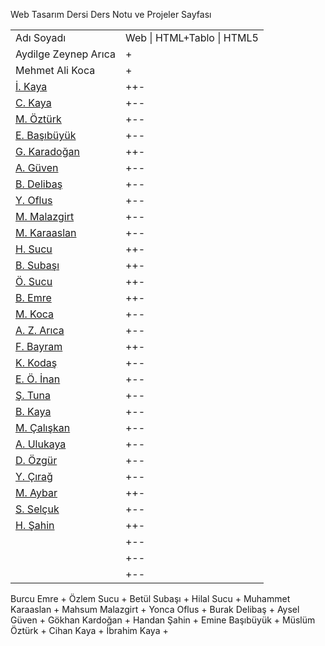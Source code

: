 Web Tasarım Dersi Ders Notu ve Projeler Sayfası
<table>
  <tr><td>Adı Soyadı   </td> <td>Web | HTML+Tablo | HTML5</td></tr>

<tr><td>Aydilge Zeynep Arıca</td><td>+</td></tr>
<tr><td>Mehmet Ali Koca</td><td> +</td></tr>
<tr><td><a href=https://ibrahim4913.wordpress.com>İ. Kaya</a></td><td>++-</td></tr>
<tr><td><a href=https://cihankayablog.wordpress.com>C. Kaya</a></td><td>+--</td></tr>
<tr><td><a href=https://muslum63.wordpress.com>M. Öztürk</a></td><td>+--</td></tr>
<tr><td><a href=https://emine44.wordpress.com>E. Başıbüyük</a></td><td>+--</td></tr>
<tr><td><a href=https://gokhankaradogan.wordpress.com/>G. Karadoğan</a></td><td>++-</td></tr>
<tr><td><a href=https://guvenayakkabiblog.wordpress.com>A. Güven</a></td><td>+--</td></tr>
<tr><td><a href=https://burak1344.wordpress.com>B. Delibaş</a></td><td>+--</td></tr>
<tr><td><a href=https://httpegitim.wordpress.com>Y. Oflus</a></td><td>+--</td></tr>
<tr><td><a href=https://mahsummalazgirt.wordpress.com>M. Malazgirt</a></td><td>+--</td></tr>
<tr><td><a href=https://karaaslanim.wordpress.com>M. Karaaslan</a></td><td>+--</td></tr>
<tr><td><a href=https://itechnotrain.wordpress.com>H. Sucu</a></td><td>++-</td></tr>
<tr><td><a href=https://boteogretmeni.wordpress.com>B. Subaşı</a></td><td>++-</td></tr>
<tr><td><a href=https://technoeduweb.wordpress.com/blog>Ö. Sucu</a></td><td>++-</td></tr>
<tr><td><a href=https://bilisimtakip.wordpress.com>B. Emre</a></td><td>++-</td></tr>
<tr><td><a href=https://mehmetalikoca.wordpress.com>M. Koca</a></td><td>+--</td></tr>
<tr><td><a href=https://7eylul2017.wordpress.com>A. Z. Arıca</a></td><td>+--</td></tr>
<tr><td><a href=https://kayisifidanim.wordpress.com>F. Bayram</a></td><td>++-</td></tr>
<tr><td><a href=https://kako1245.wordpress.com>K. Kodaş</a></td><td>+--</td></tr>
<tr><td><a href=https://emiromerinan.wordpress.com>E. Ö. İnan</a></td><td>+--</td></tr>
<tr><td><a href=https://fotografcilik377.wordpress.com>Ş. Tuna</a></td><td>+--</td></tr>
<tr><td><a href=https://gazisehir.wordpress.com>B. Kaya</a></td><td>+--</td></tr>
<tr><td><a href=https://malatya104.wordpress.com>M. Çalışkan</a></td><td>+--</td></tr>
<tr><td><a href=https://gezi3312.wordpress.com>A. Ulukaya</a></td><td>+--</td></tr>
<tr><td><a href=https://doganozgur.wordpress.com>D. Özgür</a></td><td>+--</td></tr>
<tr><td><a href=https://yunuscirag.wordpress.com>Y. Çırağ</a></td><td>+--</td></tr>
<tr><td><a href=https://kpssrehbericom.wordpress.com>M. Aybar</a></td><td>++-</td></tr>
<tr><td><a href=https://selcukseymaa.wordpress.com>S. Selçuk</a></td><td>+--</td></tr>
<tr><td><a href=https://handan33.wordpress.com/>H. Şahin</a></td><td>++-</td></tr>
<tr><td><a href=></a></td><td>+--</td></tr>
<tr><td><a href=></a></td><td>+--</td></tr>
<tr><td><a href=></a></td><td>+--</td></tr>




</table>
Burcu Emre +
Özlem Sucu +
Betül Subaşı +
Hilal Sucu +
Muhammet Karaaslan +
Mahsum Malazgirt +
Yonca Oflus +
Burak Delibaş +
Aysel Güven +
Gökhan Kardoğan +
Handan Şahin +
Emine Başıbüyük +
Müslüm Öztürk +
Cihan Kaya +
İbrahim Kaya +

